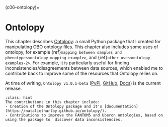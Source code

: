 (c06-ontolopy)=
# Ontolopy

[//]: # (TODO: Mention a bit more of the semantic web and describe the fact that what I'm looking at here is Semantic Associations...)
[//]: # (TODO: Explain the fact that Bioinformatics is mostly done in scripting languages like R and Python)
[//]: # (TODO: Rewrite to make it more like an abstract)


This chapter describes [Ontolopy](https://nataliethurlby.github.io/ontolopy/): a small Python package that I created for manipulating OBO ontology files.
This chapter also includes some uses of ontolopy, for example {ref}`mapping between samples and phenotypes<ontolopy-mapping-example>`, and {ref}`other uses<ontolopy-examples-2>`.
For example, it is particularly useful for finding inconsistencies/disagreements between data sources, which enabled me to contribute back to improve some of the resources that Ontolopy relies on.

[//]: # (TODO: check links)
At time of writing, `Ontolopy v1.0.1-beta` ([PyPi](https://pypi.org/project/ontolopy/), [GitHub](https://github.com/NatalieThurlby/ontolopy), [Docs](https://nataliethurlby.github.io/ontolopy/)) is the current release.


```{admonition} Contributions in this chapter
:class: hint
The contributions in this chapter include:
- Creation of the Ontolopy package and it's [documentation](https://nataliethurlby.github.io/ontolopy/).
- Contributions to improve the FANTOM5 and Uberon ontologies, based on using the package to  discover data inconsistencies.

```

<!--
TODO:
Make available for download and put in contributions:
- Mapping data-sets created using `Ontolopy`:
    + FANTOM5-tissue mappings
    + tissue-phenotype mappings
    + Combined FANTOM5-phenotype mappings
-->